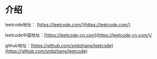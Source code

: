 # 介绍

leetcode地址： [https://leetcode.com/](https://leetcode.com/)

leetcode中国地址：[https://leetcode-cn.com](https://leetcode-cn.com/)/

github地址：[https://github.com/smbzhang/leetcode](https://github.com/smbzhang/leetcode)


